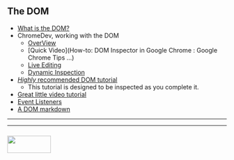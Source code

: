 ## The DOM



* [What is the DOM?](https://www.w3schools.com/js/js_htmldom.asp)
* ChromeDev, working with the DOM
  * [OverView](https://developer.chrome.com/devtools)
  * [Quick Video](How-to: DOM Inspector in Google Chrome : Google Chrome Tips ...)
  * [Live Editing](https://developers.google.com/web/tools/chrome-devtools/inspect-styles/edit-dom)
  * [Dynamic Inspection](https://blogs.endjin.com/2015/03/amazingly-useful-chrome-developer-tips-1-inspecting-dynamically-created-dom-elements/)
* [_Highly_ recommended DOM tutorial](https://dom-tutorials.appspot.com/static/index.html)
  * This tutorial is designed to be inspected as you complete it.  
* [Great little video tutorial](https://www.youtube.com/watch?v=e57ReoUn6kM)
* [Event Listeners](https://www.w3schools.com/js/js_htmldom_eventlistener.asp)
* [A DOM markdown](https://github.com/elewa-academy/General-Resources/blob/85125b999b74f6e757b8357758bc1ccbff0b2824/javascript/dom.md)

___
___
### <a href="http://elewa.education/blog" target="_blank"><img src="https://user-images.githubusercontent.com/18554853/34921062-506450ae-f97d-11e7-875f-6feeb26ad72d.png" width="100" height="40"/></a>
